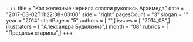 +++
title = "Как железные чернила спасли рукопись Архимеда"
date = "2017-03-02T11:22:38+03:00"
side = "right"
pagesCount = "3"
slogan = ""
year = "2014"
startPage = "5"
authors = [ "",]
issues = [ "2014_08",]
illustrators = [ "Александра Будилкина",]
month = "08"
rubrics = [ "Преданья старины",]
+++
